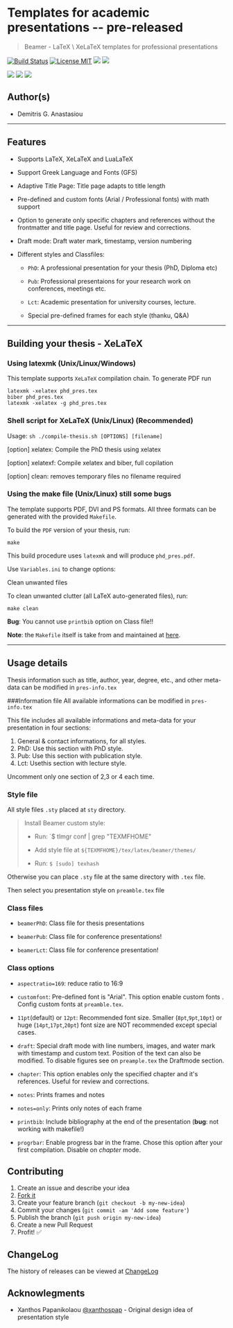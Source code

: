 Templates for academic presentations -- pre-released
======================

> Beamer - LaTeX \ XeLaTeX templates for professional presentations

[![Build Status](https://api.travis-ci.org/demanasta/pres-templates.svg)](https://travis-ci.org/demanasta/pres-templates)
[![License MIT](http://img.shields.io/badge/license-MIT-brightgreen.svg)](LICENCE)
[![](https://img.shields.io/github/release/demanasta/pres-templates.svg)](https://github.com/demanasta/pres-templates/releases/latest)
[![](https://img.shields.io/github/tag/demanasta/pres-templates.svg)](https://github.com/demanasta/pres-templates/tags)

[![](https://img.shields.io/github/stars/demanasta/pres-templates.svg)](https://github.com/demanasta/pres-templates/stargazers)
[![](https://img.shields.io/github/forks/demanasta/pres-templates.svg)](https://github.com/demanasta/pres-templates/network)
[![](https://img.shields.io/github/issues/demanasta/pres-templates.svg)](https://github.com/demanasta/pres-templates/issues)


## Author(s)
*   Demitris G. Anastasiou	

--------------------------------------------------------------------------------
## Features

* Supports LaTeX, XeLaTeX and LuaLaTeX

* Support Greek Language and Fonts (GFS)

* Adaptive Title Page: Title page adapts to title length

* Pre-defined and custom fonts (Arial / Professional fonts) with math support

* Option to generate only specific chapters and references without the frontmatter and title page. Useful for review and corrections.

* Draft mode: Draft water mark, timestamp, version numbering
 
* Different styles and Classfiles:
    * `PhD`: A professional presentation for your thesis (PhD, Diploma etc)

    * `Pub`: Professional presentaions for your research work on conferences, meetings etc.
    
    * `Lct`: Academic presentation for university courses, lecture.
    
    
  * Special pre-defined frames for each style (thanku, Q&A)

--------------------------------------------------------------------------------

## Building your thesis - XeLaTeX
### Using latexmk (Unix/Linux/Windows)

This template supports `XeLaTeX` compilation chain. To generate  PDF run

    latexmk -xelatex phd_pres.tex
    biber phd_pres.tex
    latexmk -xelatex -g phd_pres.tex
    
### Shell script for XeLaTeX (Unix/Linux) (Recommended)

Usage: `sh ./compile-thesis.sh [OPTIONS] [filename]`

[option]  xelatex: Compile the PhD thesis using xelatex

[option]  xelatexf: Compile xelatex and biber, full copilation

[option]  clean: removes temporary files no filename required

### Using the make file (Unix/Linux)  still some bugs

The template supports PDF, DVI and PS formats. All three formats can be generated
with the provided `Makefile`.

To build the `PDF` version of your thesis, run:

    make


This build procedure uses `latexmk` and will produce `phd_pres.pdf`.

Use `Variables.ini` to change options:

Clean unwanted files

To clean unwanted clutter (all LaTeX auto-generated files), run:

    make clean

__Bug__: You cannot use `printbib` option on Class file!! 

__Note__: the `Makefile` itself is take from and maintained at
[here](http://code.google.com/p/latex-makefile/).
 
-------------------------------------------------------------------------------

## Usage details

Thesis information such as title, author, year, degree, etc., and other meta-data can be modified in `pres-info.tex`

###Information file
All available informations can be modified in `pres-info.tex`

This file includes all available informations and meta-data for your presentation
in four sections:
1. General & contact informations, for all styles.
2. PhD: Use this section with PhD style.
3. Pub: Use this section with publication style.
4. Lct: Usethis section with lecture style.

Uncomment only one section of 2,3 or 4 each time.

### Style file
All style files `.sty` placed at `sty` directory.
> Install Beamer custom style:
> 
> * Run: `$ tlmgr conf | grep "TEXMFHOME"
> 
> * Add style file at `${TEXMFHOME}/tex/latex/beamer/themes/`
> 
> * Run: `$ [sudo] texhash`

Otherwise you can place `.sty` file at the same directory with `.tex` file.

Then select you presentation style on `preamble.tex` file
 
### Class files

* `beamerPhD`: Class file for thesis presentations

* `beamerPub`: Class file for conference presentations!

* `beamerLct`: Class file for conference presentation!

### Class options

* `aspectratio=169`: reduce ratio to 16:9

* `customfont`: Pre-defined font is "Arial". This option enable custom fonts . Config custom fonts at `preamble.tex`.

* `11pt`(default) or `12pt`: Recommended font size. Smaller (`8pt`,`9pt`,`10pt`) or huge (`14pt`,`17pt`,`20pt`) font size are NOT recommended except special cases.

* `draft`: Special draft mode with line numbers, images, and water mark with timestamp and custom text. Position of the text can also be modified. To disable figures see on `preample.tex` the Draftmode section.

* `chapter`: This option enables only the specified chapter and it's references. Useful for review and corrections. 

* `notes`: Prints frames and notes 

* `notes=only`: Prints only notes of each frame

* `printbib`: Include bibliography at the end of the presentation (__bug__: not working with makefile!)

* `progrbar`: Enable progress bar in the frame. Chose this option after your  first compilation. Disable on *chapter* mode.

## Contributing

1. Create an issue and describe your idea
2. [Fork it](https://github.com/demanasta/pres-templates/network#fork-destination-box)
3. Create your feature branch (`git checkout -b my-new-idea`)
4. Commit your changes (`git commit -am 'Add some feature'`)
5. Publish the branch (`git push origin my-new-idea`)
6. Create a new Pull Request
7. Profit! :white_check_mark:

## ChangeLog

The history of releases can be viewed at [ChangeLog](ChangeLog.md)

## Acknowlegments

* Xanthos Papanikolaou [@xanthospap](https://github.com/xanthospap) - Original design idea of presentation style 